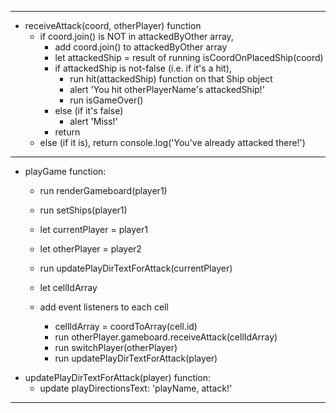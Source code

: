 <!-- TO RUN:
- 'npm install'
- 'npm run dev'
- open localhost:8080 on browser


TO ADD A LOCAL IMAGE TO JS FILE:
import odinImage from './images/odin.png'

const image = document.createElement('img')
image.src = odinImage

document.body.appendChild(image) -->

----------------------------------------------------------------

<!-- SHIP.JS - Ship class
- Ship object: { length (arg), coords (arg), hitNum = 0, sunk = false }

- hit(shipName) function
    - increment hitNum
    - if isSunk() returns true, return 'You sunk my ship!'
    - else return 'Hit!'

- isSunk() function
    - evaluate if hitNum = length
        - if true, set sunk to true & return true-->



<!-- GAMEBOARD.JS - Gameboard class
- Gameboard object: { player, myShips = {}, attackedByOther = [] } -->

<!-- - isValidPlacement(length, headCoord, dir = 'Horizontal') function
    - const shipTiles = []
    - let tile
    - for while i = 0 & i < length, 
        - if dir = 'Horizontal', const tile = [headCoord[0] + i, headCoord[1]]
        - if dir = 'Vertical', const tile = [headCoord[0], headCoord[1] + i]
        - if either value in tile is > 10, return false
        - run isCoordOnPlacedShip(tile.join())
            - if not-false, return false
        - push tile.join() into shipTiles array
    - return shipTiles array  -->

<!-- - isCoordOnPlacedShip(coord) function
    - let shipNames = array of all keys in myShips
    - for each ship in shipNames, if ship.coords includes coord, return ship
    - else return false -->

<!-- - placeShip(shipName, length, headCoord, dir) function
    - run isValidPlacement(length, headCoord, dir)
        - if true, create new Ship object w/ coords of returned array & add to myShips object
        - if false, return false -->

- receiveAttack(coord, otherPlayer) function
    - if coord.join() is NOT in attackedByOther array, 
        - add coord.join() to attackedByOther array
        - let attackedShip = result of running isCoordOnPlacedShip(coord)
        - if attackedShip is not-false (i.e. if it's a hit),
            - run hit(attackedShip) function on that Ship object
            - alert 'You hit otherPlayerName's attackedShip!'
            - run isGameOver() 
        - else (if it's false)
            - alert 'Miss!'
        - return
    - else (if it is), return console.log('You've already attacked there!')

<!-- - isGameOver function
    - iterate through all myShips.isSunk, if any == false, return false
    - else, alert 'Game Over!' -->


<!-- PLAYER.JS - Player class
- Player object: { playerName (arg), gameboard = new Gameboard object } -->

----------------------------------------------------------------

<!-- INDEX.JS - game play
- event listeners:
    - startGame modal: 
        - 'Start Game' button
            - close startGame modal
            - show enterPlayerNames modal
    - enterPlayerNames modal: 
        - Cancel button
            - close enterPlayerNamesmodal 
            - open startGame modal
        - 'Let's Go!' button 
            - create new instance of Player for each player 
            - close enterPlayerNames modal
            - run playGame function -->

<!-- ***- display(player) function:
    - querySelect .gameGrid  -->

- playGame function:
    - run renderGameboard(player1)
    - run setShips(player1) 
    
    - let currentPlayer = player1
    - let otherPlayer = player2
    - run updatePlayDirTextForAttack(currentPlayer)
    - let cellIdArray
    - add event listeners to each cell
        - cellIdArray = coordToArray(cell.id)
        - run otherPlayer.gameboard.receiveAttack(cellIdArray)
        - run switchPlayer(otherPlayer)
        - run updatePlayDirTextForAttack(player)

<!-- - renderGameboard(currentPlayer) function:
    - let otherPlayer = Player2
    - if currentPlayer = Player2, otherPlayer = Player1
    - currentPlayerText.textContent = 'playerName's Gameboard ^'
    - for each cell, set bg color = skyBlueColor & textContent = cell.id
    - let shipNames = list of all ships in myShips object (= Object.keys(currentPlayer.gameboard.myShips))
    - for each coord in ship in shipNames,
        - my boat locations: gray bg
    - for each coord in other player's attackedByOther array,
        - my attacks (hit): X
        - my attacks (miss): O
    - for each coord in attackedByOther array,
        - their attacks (hit) = red bg
        - their attacks (miss) = limegreen bg -->

<!-- - setShips(player) function:
    - let otherPlayer = player2, unless it isn't
    - let count = 0
    
    - rotate ship button
        - let dir = 'Horiztonal'
        - create rotateShipButton button w/ event listener: toggle dir, run updatePlayDirTextForSetShips()        
        - replace playDirectionsButton children w/ rotateShipButton you just made
    
    - first playDirectionsText
        - run updatePlayDirTextForSetShips()

    - functionality for click to add ship to grid
        - let cellIdArray
        - for each cell in cells, add event listener: run cellClickForSetShip(player, cell)
    
    - updatePlayDirTextForSetShips() function
        - playDirectionsText.textContent = 'playerName, place your shipName (Length = shipLength, dir)'

    - cellClickForSetShip(player, cell) function
        - cellIdArray = result of running coordToArray(cell.id) 
        - if placeShip(shipName, shipLength, cellIdArray, dir) != false:
            - run renderGameboard(player)
            - count++
            - if shipPiecesp[count] exists, run updatePlayDirTextForSetShips()
        - else: alert 'You can't place your shipName there!'
        - run isCountUp()
        - return

    - isCountUp() function
        - if count = shipPieces.length
            - playDirectionsText.textContent = 'Your ships are all set!'
            - for each cell, remove event listener
            - run switchPlayer(otherPlayer) -- need timeout
            - if player = player1, run setShips(player2) -- need longer timeout -->

<!-- - switchPlayer(switchTo) function
    - switchPlayerModalText.textContent = 'Switch to playerName'
    - show switchPlayerModal -->

<!-- - switchPlayerButton event listener
    - toggle currentPlayer
    - clear playDirections div
    - close switchPlayerModal
    - run renderGameboard(currentPlayer) -->

<!-- - coodToArray(coordInString) function
    - converts '(X,X)' or '[X,X]' to an array [X,X]
    - slice first and last value of coordInString & split w/ ','
    - convert each value in array to number -->


- updatePlayDirTextForAttack(player) function:
    - update playDirectionsText: 'playName, attack!'

----------------------------------------------------------------

<!-- BATTLESHIP.HTML - UI display -->
<!-- - startGame modal:
    - 'Start Game' button -->

<!-- - enterPlayerNames modal:
    - form for Player1 & Player2 names
    - cancel button
    - 'Let's Go!' button -->

<!-- - switchPlayer modal:
    - blacken background screen
    - 'Switch' button -->